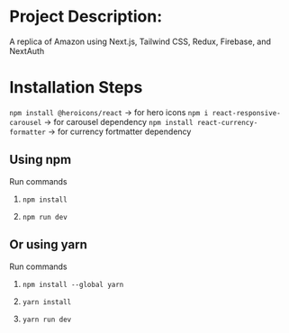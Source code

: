 # Project Description:

A replica of Amazon using Next.js, Tailwind CSS, Redux, Firebase, and NextAuth

# Installation Steps
`npm install @heroicons/react` -> for hero icons
`npm i react-responsive-carousel` -> for carousel dependency
`npm install react-currency-formatter` -> for currency fortmatter dependency

<!-- Data fetched from Fakestore APi, which is a REST API -->

## Using npm

Run commands

1) ```npm install```


2) ```npm run dev```


## Or using yarn

Run commands 

1) ```npm install --global yarn```

2) ```yarn install```

3) ```yarn run dev```



